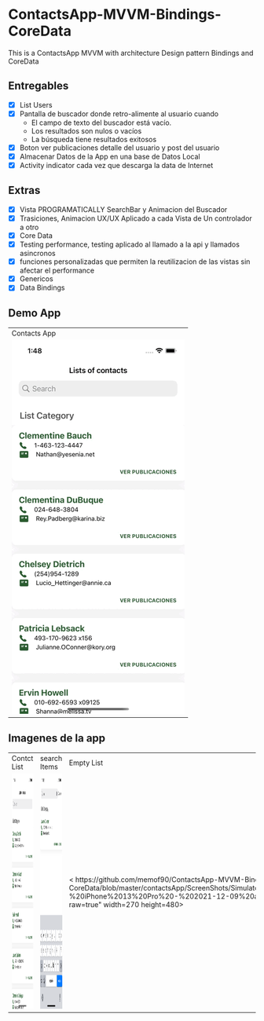 # ContactsApp-MVVM-Bindings-CoreData

This is a ContactsApp  MVVM with architecture  Design pattern Bindings  and  CoreData


## Entregables 

- [x] List Users
- [x] Pantalla de buscador donde retro-alimente al usuario cuando
   - El campo de texto del buscador está vacío.
   - Los resultados son nulos o vacíos
   - La búsqueda tiene resultados exitosos
- [x] Boton ver publicaciones detalle del usuario y post del usuario 
- [x] Almacenar Datos de la App en una base de Datos Local
- [x] Activity indicator cada vez que descarga la data de Internet

## Extras 

- [x] Vista PROGRAMATICALLY SearchBar y Animacion del Buscador 
- [x] Trasiciones, Animacion UX/UX Aplicado a cada Vista de Un controlador a otro
- [x] Core Data
- [x] Testing performance, testing aplicado al llamado a la api y llamados asincronos
- [x] funciones personalizadas que permiten la reutilizacion de las vistas sin afectar el performance
- [x] Genericos 
- [x] Data Bindings

## Demo App 

<table>
  <tr>
    <td>Contacts App</td>
  </tr>
  <tr>
    <td><img src="https://github.com/memof90/ContactsApp-MVVM-Bindings-CoreData/blob/master/contactsApp/ScreenShots/Simulator%20Screen%20Recording%20-%20iPhone%2013%20Pro%20-%202021-12-09%20at%2013.49.06.gif?raw=true"></td>
  </tr>
 </table>
 
 ## Imagenes de la app
 
 <table>
  <tr>
    <td>Contct List</td>
     <td>search Items</td>
     <td>Empty List</td>
     <td>Detail List</td>
     <td>Contact List</td>
  </tr>
  <tr>
    <td><img src="https://github.com/memof90/ContactsApp-MVVM-Bindings-CoreData/blob/master/contactsApp/ScreenShots/Simulator%20Screen%20Shot%20-%20iPhone%2013%20Pro%20-%202021-12-09%20at%2013.41.58.png?raw=true" width=270 height=480></td>
    <td><img src="https://github.com/memof90/ContactsApp-MVVM-Bindings-CoreData/blob/master/contactsApp/ScreenShots/Simulator%20Screen%20Shot%20-%20iPhone%2013%20Pro%20-%202021-12-09%20at%2013.42.34.png?raw=true" width=270 height=480></td>
     <td>< https://github.com/memof90/ContactsApp-MVVM-Bindings-CoreData/blob/master/contactsApp/ScreenShots/Simulator%20Screen%20Shot%20-%20iPhone%2013%20Pro%20-%202021-12-09%20at%2013.42.41.png?raw=true" width=270 height=480></td>
     <td><img src=" https://github.com/memof90/ContactsApp-MVVM-Bindings-CoreData/blob/master/contactsApp/ScreenShots/Simulator%20Screen%20Shot%20-%20iPhone%2013%20Pro%20-%202021-12-09%20at%2013.42.53.png?raw=true" width=270 height=480></td>
    <td><img src=" https://github.com/memof90/ContactsApp-MVVM-Bindings-CoreData/blob/master/contactsApp/ScreenShots/Simulator%20Screen%20Shot%20-%20iPhone%2013%20Pro%20-%202021-12-09%20at%2013.43.00.png?raw=true" width=270 height=480></td>
  </tr>
 </table>

 
